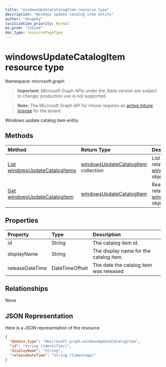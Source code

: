 ```yaml
---
title: "windowsUpdateCatalogItem resource type"
description: "Windows update catalog item entity"
author: "dougeby"
localization_priority: Normal
ms.prod: "intune"
doc_type: resourcePageType
---
```


# windowsUpdateCatalogItem resource type

Namespace: microsoft.graph

> **Important:** Microsoft Graph APIs under the /beta version are subject to change; production use is not supported.

> **Note:** The Microsoft Graph API for Intune requires an [active Intune license](https://go.microsoft.com/fwlink/?linkid=839381) for the tenant.

Windows update catalog item entity

## Methods
|Method|Return Type|Description|
|:---|:---|:---|
|[List windowsUpdateCatalogItems](../api/intune-softwareupdate-windowsupdatecatalogitem-list.md)|[windowsUpdateCatalogItem](../resources/intune-softwareupdate-windowsupdatecatalogitem.md) collection|List properties and relationships of the [windowsUpdateCatalogItem](../resources/intune-softwareupdate-windowsupdatecatalogitem.md) objects.|
|[Get windowsUpdateCatalogItem](../api/intune-softwareupdate-windowsupdatecatalogitem-get.md)|[windowsUpdateCatalogItem](../resources/intune-softwareupdate-windowsupdatecatalogitem.md)|Read properties and relationships of the [windowsUpdateCatalogItem](../resources/intune-softwareupdate-windowsupdatecatalogitem.md) object.|

## Properties
|Property|Type|Description|
|:---|:---|:---|
|id|String|The catalog item id.|
|displayName|String|The display name for the catalog item.|
|releaseDateTime|DateTimeOffset|The date the catalog item was released|

## Relationships
None

## JSON Representation
Here is a JSON representation of the resource.
<!-- {
  "blockType": "resource",
  "keyProperty": "id",
  "@odata.type": "microsoft.graph.windowsUpdateCatalogItem"
}
-->
``` json
{
  "@odata.type": "#microsoft.graph.windowsUpdateCatalogItem",
  "id": "String (identifier)",
  "displayName": "String",
  "releaseDateTime": "String (timestamp)"
}
```




